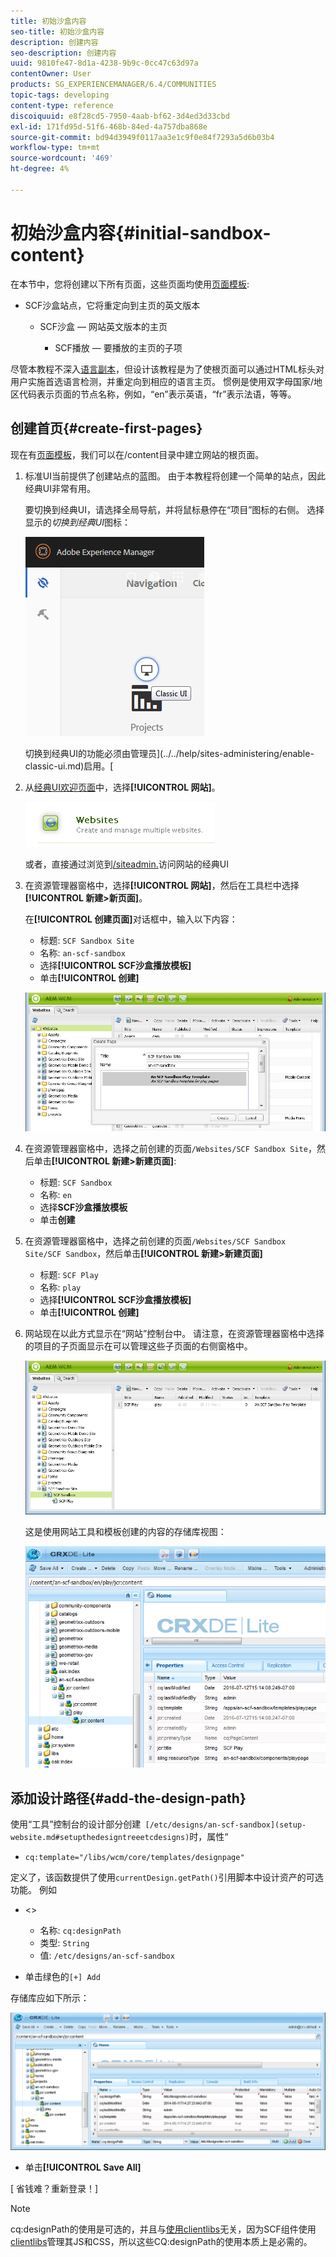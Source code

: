 ```yaml
---
title: 初始沙盒内容
seo-title: 初始沙盒内容
description: 创建内容
seo-description: 创建内容
uuid: 9810fe47-8d1a-4238-9b9c-0cc47c63d97a
contentOwner: User
products: SG_EXPERIENCEMANAGER/6.4/COMMUNITIES
topic-tags: developing
content-type: reference
discoiquuid: e8f28cd5-7950-4aab-bf62-3d4ed3d33cbd
exl-id: 171fd95d-51f6-468b-84ed-4a757dba868e
source-git-commit: bd94d3949f0117aa3e1c9f0e84f7293a5d6b03b4
workflow-type: tm+mt
source-wordcount: '469'
ht-degree: 4%

---
```


# 初始沙盒内容{#initial-sandbox-content}

在本节中，您将创建以下所有页面，这些页面均使用[页面模板](initial-app.md#createthepagetemplate):

* SCF沙盒站点，它将重定向到主页的英文版本

   * SCF沙盒 — 网站英文版本的主页

      * SCF播放 — 要播放的主页的子项

尽管本教程不深入[语言副本](../../help/sites-administering/tc-prep.md)，但设计该教程是为了使根页面可以通过HTML标头对用户实施首选语言检测，并重定向到相应的语言主页。 惯例是使用双字母国家/地区代码表示页面的节点名称，例如，“en”表示英语，“fr”表示法语，等等。

## 创建首页{#create-first-pages}

现在有[页面模板](initial-app.md#createthepagetemplate)，我们可以在/content目录中建立网站的根页面。

1. 标准UI当前提供了创建站点的蓝图。 由于本教程将创建一个简单的站点，因此经典UI非常有用。

   要切换到经典UI，请选择全局导航，并将鼠标悬停在“项目”图标的右侧。 选择显示的&#x200B;*切换到经典UI*&#x200B;图标：

   ![chlimage_1-36](assets/chlimage_1-36.png)

   切换到经典UI的功能必须由管理员](../../help/sites-administering/enable-classic-ui.md)启用。[

1. 从[经典UI欢迎页面](http://localhost:4502/welcome.html)中，选择&#x200B;**[!UICONTROL 网站]**。

   ![chlimage_1-37](assets/chlimage_1-37.png)

   或者，直接通过浏览到[/siteadmin.](http://localhost:4502/siteadmin)访问网站的经典UI

1. 在资源管理器窗格中，选择&#x200B;**[!UICONTROL 网站]**，然后在工具栏中选择&#x200B;**[!UICONTROL 新建>新页面]**。

   在&#x200B;**[!UICONTROL 创建页面]**&#x200B;对话框中，输入以下内容：

   * 标题: `SCF Sandbox Site`
   * 名称: `an-scf-sandbox`
   * 选择&#x200B;**[!UICONTROL SCF沙盒播放模板]**
   * 单击&#x200B;**[!UICONTROL 创建]**

   ![chlimage_1-38](assets/chlimage_1-38.png)

1. 在资源管理器窗格中，选择之前创建的页面`/Websites/SCF Sandbox Site`，然后单击&#x200B;**[!UICONTROL 新建>新建页面]**:

   * 标题: `SCF Sandbox`
   * 名称: `en`
   * 选择&#x200B;**SCF沙盒播放模板**
   * 单击&#x200B;**创建**

1. 在资源管理器窗格中，选择之前创建的页面`/Websites/SCF Sandbox Site/SCF Sandbox`，然后单击&#x200B;**[!UICONTROL 新建>新建页面]**

   * 标题: `SCF Play`
   * 名称: `play`
   * 选择&#x200B;**[!UICONTROL SCF沙盒播放模板]**
   * 单击&#x200B;**[!UICONTROL 创建]**

1. 网站现在以此方式显示在“网站”控制台中。 请注意，在资源管理器窗格中选择的项目的子页面显示在可以管理这些子页面的右侧窗格中。

   ![chlimage_1-39](assets/chlimage_1-39.png)

   这是使用网站工具和模板创建的内容的存储库视图：

   ![chlimage_1-40](assets/chlimage_1-40.png)

## 添加设计路径{#add-the-design-path}

使用“工具”控制台的设计部分创建` [/etc/designs/an-scf-sandbox](setup-website.md#setupthedesigntreeetcdesigns)`时，属性“

* `cq:template="/libs/wcm/core/templates/designpage"`

定义了，该函数提供了使用`currentDesign.getPath()`引用脚本中设计资产的可选功能。 例如

* &lt;>


   * 名称: `cq:designPath`
   * 类型: `String`
   * 值: `/etc/designs/an-scf-sandbox`

* 单击绿色的`[+] Add`

存储库应如下所示：

![chlimage_1-41](assets/chlimage_1-41.png)

* 单击&#x200B;**[!UICONTROL Save All]**

[ 省钱难？重新登录！]

>[!NOTE]
>
>cq:designPath的使用是可选的，并且与[使用clientlibs](develop-app.md#includeclientlibsintemplate)无关，因为SCF组件使用[clientlibs](client-customize.md#clientlibs-for-scf)管理其JS和CSS，所以这些CQ:designPath的使用本质上是必需的。
